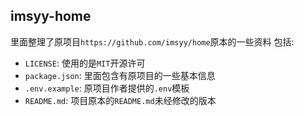 ## imsyy-home
里面整理了原项目`https://github.com/imsyy/home`原本的一些资料
包括:
- `LICENSE`: 使用的是`MIT`开源许可
- `package.json`: 里面包含有原项目的一些基本信息
- `.env.example`: 原项目作者提供的`.env`模板
- `README.md`: 项目原本的`README.md`未经修改的版本
